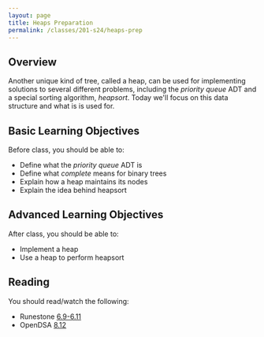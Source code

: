 ```yaml
---
layout: page
title: Heaps Preparation
permalink: /classes/201-s24/heaps-prep
---
```


## Overview
Another unique kind of tree, called a heap, can be used for implementing solutions to several different problems, including the *priority queue* ADT and a special sorting algorithm, *heapsort*. Today we'll focus on this data structure and what is is used for.

## Basic Learning Objectives
Before class, you should be able to:
* Define what the *priority queue* ADT is
* Define what *complete* means for binary trees
* Explain how a heap maintains its nodes
* Explain the idea behind heapsort

## Advanced Learning Objectives
After class, you should be able to:
* Implement a heap
* Use a heap to perform heapsort

## Reading
You should read/watch the following:
* Runestone [6.9-6.11](https://moodle.carleton.edu/mod/lti/view.php?id=940757)
* OpenDSA [8.12](https://opendsa-server.cs.vt.edu/OpenDSA/Books/CS3/html/Heapsort.html)

